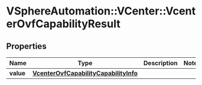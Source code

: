 # VSphereAutomation::VCenter::VcenterOvfCapabilityResult

## Properties
Name | Type | Description | Notes
------------ | ------------- | ------------- | -------------
**value** | [**VcenterOvfCapabilityCapabilityInfo**](VcenterOvfCapabilityCapabilityInfo.md) |  | 


